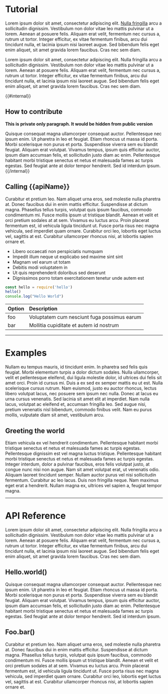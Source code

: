 # Tutorial

Lorem ipsum dolor sit amet, consectetur adipiscing elit. [Nulla fringilla](http://example.com) arcu a sollicitudin dignissim. Vestibulum non dolor vitae leo mattis pulvinar ut a lorem. Aenean at posuere felis. Aliquam erat velit, fermentum nec cursus a, rutrum ut tortor. Integer efficitur, ex vitae fermentum finibus, arcu dui tincidunt nulla, et lacinia ipsum nisi laoreet augue. Sed bibendum felis eget enim aliquet, sit amet gravida lorem faucibus. Cras nec sem diam.

Lorem ipsum dolor sit amet, consectetur adipiscing elit. Nulla fringilla arcu a sollicitudin dignissim. Vestibulum non dolor vitae leo mattis pulvinar ut a lorem. Aenean at posuere felis. Aliquam erat velit, fermentum nec cursus a, rutrum ut tortor. Integer efficitur, ex vitae fermentum finibus, arcu dui tincidunt nulla, et lacinia ipsum nisi laoreet augue. Sed bibendum felis eget enim aliquet, sit amet gravida lorem faucibus. Cras nec sem diam.

{{#internal}}
## How to contribute

**This is private only paragraph. It would be hidden from public version**

Quisque consequat magna ullamcorper consequat auctor. Pellentesque nec ipsum enim. Ut pharetra in leo et feugiat. Etiam rhoncus ut massa id porta. Morbi scelerisque non purus et porta. Suspendisse viverra sem eu blandit feugiat. Aliquam erat volutpat. Vivamus tempus, ipsum quis efficitur auctor, ipsum diam accumsan felis, et sollicitudin justo diam ac enim. Pellentesque habitant morbi tristique senectus et netus et malesuada fames ac turpis egestas. Sed feugiat ante at dolor tempor hendrerit. Sed id interdum ipsum.
{{/internal}}

## Calling {{apiName}}

Curabitur et pretium leo. Nam aliquet urna eros, sed molestie nulla pharetra at. Donec faucibus dui in enim mattis efficitur. Suspendisse at dictum magna. Phasellus tellus turpis, volutpat quis ipsum faucibus, commodo condimentum mi. Fusce mollis ipsum ut tristique blandit. Aenean et velit et orci pretium sodales at at sem. Vivamus eu luctus arcu. Proin placerat fermentum est, id vehicula ligula tincidunt ut. Fusce porta risus nec magna vehicula, sed imperdiet quam ornare. Curabitur orci leo, lobortis eget luctus vel, sagittis at est. Curabitur ullamcorper rhoncus nisi, at lobortis sapien ornare et.

 - Libero occaecati non perspiciatis numquam
 - Impedit illum neque ut explicabo sed maxime sint sint
 - Magnam vel earum ut totam
 - Debitis modi voluptatem in
 - Ut quis reprehenderit doloribus sed deserunt
 - Dignissimos porro totam exercitationem tenetur unde autem est

```javascript
const hello = require('hello')
hello()
console.log("Hello World")
```

| Option | Description |
|:------ |:----------- |
| foo    | Voluptatem cum nesciunt fuga possimus earum |
| bar    | Mollitia cupiditate et autem id nostrum |

---

# Examples

Nullam eu tempus mauris, id tincidunt enim. In pharetra sed felis quis feugiat. Morbi elementum turpis a dolor dictum sodales. Nulla ullamcorper, velit et pellentesque eleifend, dui ligula molestie dolor, id ultrices dui felis sit amet orci. Proin id cursus mi. Duis a ex sed ex semper mattis eu ut est. Nulla scelerisque cursus rutrum. Nam euismod, justo eu auctor rhoncus, lectus libero volutpat lacus, nec posuere sem ipsum nec nulla. Donec at lacus eu urna cursus venenatis. Sed lacinia sit amet elit at imperdiet. Nam nulla lacus, volutpat ac eleifend et, accumsan fringilla leo. Sed augue nisi, pretium venenatis nisl bibendum, commodo finibus velit. Nam eu purus mollis, vulputate diam sit amet, vestibulum arcu.

## Greeting the world

Etiam vehicula ex vel hendrerit condimentum. Pellentesque habitant morbi tristique senectus et netus et malesuada fames ac turpis egestas. Pellentesque dignissim est vel magna luctus tristique. Pellentesque habitant morbi tristique senectus et netus et malesuada fames ac turpis egestas. Integer interdum, dolor a pulvinar faucibus, eros felis volutpat justo, at congue nunc nisi non augue. Nam sit amet volutpat erat, ut venenatis odio. Aliquam laoreet tincidunt semper. Nullam auctor purus vel nisi sollicitudin fermentum. Curabitur ac leo lacus. Duis non fringilla neque. Nam maximus eget erat a hendrerit. Nullam magna ex, ultrices vel sapien a, feugiat tempor magna.

---

# API Reference

Lorem ipsum dolor sit amet, consectetur adipiscing elit. Nulla fringilla arcu a sollicitudin dignissim. Vestibulum non dolor vitae leo mattis pulvinar ut a lorem. Aenean at posuere felis. Aliquam erat velit, fermentum nec cursus a, rutrum ut tortor. Integer efficitur, ex vitae fermentum finibus, arcu dui tincidunt nulla, et lacinia ipsum nisi laoreet augue. Sed bibendum felis eget enim aliquet, sit amet gravida lorem faucibus. Cras nec sem diam.

## Hello.world()

Quisque consequat magna ullamcorper consequat auctor. Pellentesque nec ipsum enim. Ut pharetra in leo et feugiat. Etiam rhoncus ut massa id porta. Morbi scelerisque non purus et porta. Suspendisse viverra sem eu blandit feugiat. Aliquam erat volutpat. Vivamus tempus, ipsum quis efficitur auctor, ipsum diam accumsan felis, et sollicitudin justo diam ac enim. Pellentesque habitant morbi tristique senectus et netus et malesuada fames ac turpis egestas. Sed feugiat ante at dolor tempor hendrerit. Sed id interdum ipsum.

## Foo.bar()

Curabitur et pretium leo. Nam aliquet urna eros, sed molestie nulla pharetra at. Donec faucibus dui in enim mattis efficitur. Suspendisse at dictum magna. Phasellus tellus turpis, volutpat quis ipsum faucibus, commodo condimentum mi. Fusce mollis ipsum ut tristique blandit. Aenean et velit et orci pretium sodales at at sem. Vivamus eu luctus arcu. Proin placerat fermentum est, id vehicula ligula tincidunt ut. Fusce porta risus nec magna vehicula, sed imperdiet quam ornare. Curabitur orci leo, lobortis eget luctus vel, sagittis at est. Curabitur ullamcorper rhoncus nisi, at lobortis sapien ornare et.
